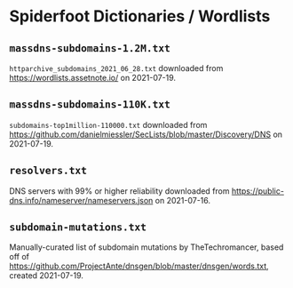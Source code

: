 # Spiderfoot Dictionaries / Wordlists

## `massdns-subdomains-1.2M.txt`
`httparchive_subdomains_2021_06_28.txt` downloaded from https://wordlists.assetnote.io/ on 2021-07-19.

## `massdns-subdomains-110K.txt`
`subdomains-top1million-110000.txt` downloaded from https://github.com/danielmiessler/SecLists/blob/master/Discovery/DNS on 2021-07-19.

## `resolvers.txt`
DNS servers with 99% or higher reliability downloaded from https://public-dns.info/nameserver/nameservers.json on 2021-07-16.

## `subdomain-mutations.txt`
Manually-curated list of subdomain mutations by TheTechromancer, based off of https://github.com/ProjectAnte/dnsgen/blob/master/dnsgen/words.txt, created 2021-07-19.